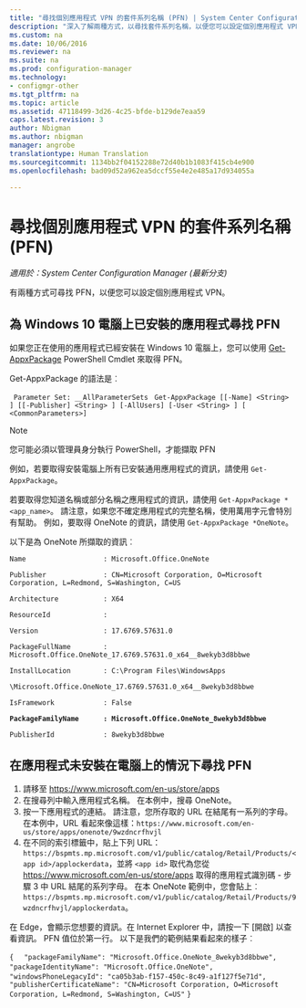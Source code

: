 ```yaml
---
title: "尋找個別應用程式 VPN 的套件系列名稱 (PFN) | System Center Configuration Manager"
description: "深入了解兩種方式，以尋找套件系列名稱，以便您可以設定個別應用程式 VPN。"
ms.custom: na
ms.date: 10/06/2016
ms.reviewer: na
ms.suite: na
ms.prod: configuration-manager
ms.technology:
- configmgr-other
ms.tgt_pltfrm: na
ms.topic: article
ms.assetid: 47118499-3d26-4c25-bfde-b129de7eaa59
caps.latest.revision: 3
author: Nbigman
ms.author: nbigman
manager: angrobe
translationtype: Human Translation
ms.sourcegitcommit: 1134bb2f04152288e72d40b1b1083f415cb4e900
ms.openlocfilehash: bad09d52a962ea5dccf55e4e2e485a17d934055a

---
```

# <a name="find-a-package-family-name-pfn-for-per-app-vpn"></a>尋找個別應用程式 VPN 的套件系列名稱 (PFN)

*適用於：System Center Configuration Manager (最新分支)*


有兩種方式可尋找 PFN，以便您可以設定個別應用程式 VPN。

## <a name="find-a-pfn-for-an-app-thats-installed-on-a-windows-10-computer"></a>為 Windows 10 電腦上已安裝的應用程式尋找 PFN

如果您正在使用的應用程式已經安裝在 Windows 10 電腦上，您可以使用 [Get-AppxPackage](https://technet.microsoft.com/library/hh856044.aspx) PowerShell Cmdlet 來取得 PFN。

Get-AppxPackage 的語法是︰

` Parameter Set: __AllParameterSets`
` Get-AppxPackage [[-Name] <String> ] [[-Publisher] <String> ] [-AllUsers] [-User <String> ] [ <CommonParameters>]`

> [!NOTE]
> 您可能必須以管理員身分執行 PowerShell，才能擷取 PFN

例如，若要取得安裝電腦上所有已安裝通用應用程式的資訊，請使用 `Get-AppxPackage`。

若要取得您知道名稱或部分名稱之應用程式的資訊，請使用 `Get-AppxPackage *<app_name>`。 請注意，如果您不確定應用程式的完整名稱，使用萬用字元會特別有幫助。 例如，要取得 OneNote 的資訊，請使用 `Get-AppxPackage *OneNote`。


以下是為 OneNote 所擷取的資訊︰

`Name                   : Microsoft.Office.OneNote`

`Publisher              : CN=Microsoft Corporation, O=Microsoft Corporation, L=Redmond, S=Washington, C=US`

`Architecture           : X64`

`ResourceId             :`

`Version                : 17.6769.57631.0`

`PackageFullName        : Microsoft.Office.OneNote_17.6769.57631.0_x64__8wekyb3d8bbwe`

`InstallLocation        : C:\Program Files\WindowsApps`

`\Microsoft.Office.OneNote_17.6769.57631.0_x64__8wekyb3d8bbwe`

`IsFramework            : False`

**`PackageFamilyName      : Microsoft.Office.OneNote_8wekyb3d8bbwe`**

`PublisherId            : 8wekyb3d8bbwe`



## <a name="find-a-pfn-if-the-app-is-not-installed-on-a-computer"></a>在應用程式未安裝在電腦上的情況下尋找 PFN

1.  請移至 https://www.microsoft.com/en-us/store/apps
2.  在搜尋列中輸入應用程式名稱。 在本例中，搜尋 OneNote。
3.  按一下應用程式的連結。 請注意，您所存取的 URL 在結尾有一系列的字母。 在本例中，URL 看起來像這樣：`https://www.microsoft.com/en-us/store/apps/onenote/9wzdncrfhvjl`
4.  在不同的索引標籤中，貼上下列 URL：`https://bspmts.mp.microsoft.com/v1/public/catalog/Retail/Products/<app id>/applockerdata`，並將 `<app id>` 取代為您從 https://www.microsoft.com/en-us/store/apps 取得的應用程式識別碼 - 步驟 3 中 URL 結尾的系列字母。 在本 OneNote 範例中，您會貼上︰`https://bspmts.mp.microsoft.com/v1/public/catalog/Retail/Products/9wzdncrfhvjl/applockerdata`。

在 Edge，會顯示您想要的資訊。在 Internet Explorer 中，請按一下 [開啟] 以查看資訊。 PFN 值位於第一行。 以下是我們的範例結果看起來的樣子︰


`{`
`  "packageFamilyName": "Microsoft.Office.OneNote_8wekyb3d8bbwe",`
`  "packageIdentityName": "Microsoft.Office.OneNote",`
`  "windowsPhoneLegacyId": "ca05b3ab-f157-450c-8c49-a1f127f5e71d",`
`  "publisherCertificateName": "CN=Microsoft Corporation, O=Microsoft Corporation, L=Redmond, S=Washington, C=US"`
`}`



<!--HONumber=Nov16_HO1-->


